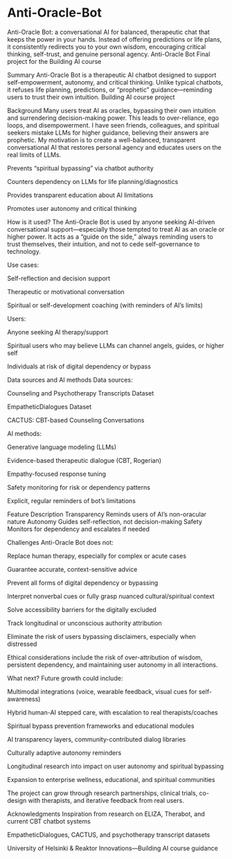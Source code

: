 # Anti-Oracle-Bot
Anti-Oracle Bot: a conversational AI for balanced, therapeutic chat that keeps the power in your hands. Instead of offering predictions or life plans, it consistently redirects you to your own wisdom, encouraging critical thinking, self-trust, and genuine personal agency.
Anti-Oracle Bot
Final project for the Building AI course

Summary
Anti-Oracle Bot is a therapeutic AI chatbot designed to support self-empowerment, autonomy, and critical thinking. Unlike typical chatbots, it refuses life planning, predictions, or “prophetic” guidance—reminding users to trust their own intuition.
Building AI course project

Background
Many users treat AI as oracles, bypassing their own intuition and surrendering decision-making power. This leads to over-reliance, ego loops, and disempowerment. I have seen friends, colleagues, and spiritual seekers mistake LLMs for higher guidance, believing their answers are prophetic. My motivation is to create a well-balanced, transparent conversational AI that restores personal agency and educates users on the real limits of LLMs.

Prevents “spiritual bypassing” via chatbot authority

Counters dependency on LLMs for life planning/diagnostics

Provides transparent education about AI limitations

Promotes user autonomy and critical thinking

How is it used?
The Anti-Oracle Bot is used by anyone seeking AI-driven conversational support—especially those tempted to treat AI as an oracle or higher power. It acts as a “guide on the side,” always reminding users to trust themselves, their intuition, and not to cede self-governance to technology.

Use cases:

Self-reflection and decision support

Therapeutic or motivational conversation

Spiritual or self-development coaching (with reminders of AI’s limits)

Users:

Anyone seeking AI therapy/support

Spiritual users who may believe LLMs can channel angels, guides, or higher self

Individuals at risk of digital dependency or bypass


Data sources and AI methods
Data sources:

Counseling and Psychotherapy Transcripts Dataset

EmpatheticDialogues Dataset

CACTUS: CBT-based Counseling Conversations

AI methods:

Generative language modeling (LLMs)

Evidence-based therapeutic dialogue (CBT, Rogerian)

Empathy-focused response tuning

Safety monitoring for risk or dependency patterns

Explicit, regular reminders of bot’s limitations

Feature	Description
Transparency	Reminds users of AI’s non-oracular nature
Autonomy	Guides self-reflection, not decision-making
Safety	Monitors for dependency and escalates if needed

Challenges
Anti-Oracle Bot does not:

Replace human therapy, especially for complex or acute cases

Guarantee accurate, context-sensitive advice

Prevent all forms of digital dependency or bypassing

Interpret nonverbal cues or fully grasp nuanced cultural/spiritual context

Solve accessibility barriers for the digitally excluded

Track longitudinal or unconscious authority attribution

Eliminate the risk of users bypassing disclaimers, especially when distressed

Ethical considerations include the risk of over-attribution of wisdom, persistent dependency, and maintaining user autonomy in all interactions.

What next?
Future growth could include:

Multimodal integrations (voice, wearable feedback, visual cues for self-awareness)

Hybrid human-AI stepped care, with escalation to real therapists/coaches

Spiritual bypass prevention frameworks and educational modules

AI transparency layers, community-contributed dialog libraries

Culturally adaptive autonomy reminders

Longitudinal research into impact on user autonomy and spiritual bypassing

Expansion to enterprise wellness, educational, and spiritual communities

The project can grow through research partnerships, clinical trials, co-design with therapists, and iterative feedback from real users.

Acknowledgments
Inspiration from research on ELIZA, Therabot, and current CBT chatbot systems

EmpatheticDialogues, CACTUS, and psychotherapy transcript datasets

University of Helsinki & Reaktor Innovations—Building AI course guidance


